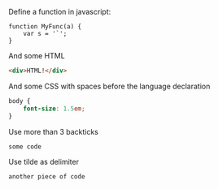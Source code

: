 
Define a function in javascript:

```
function MyFunc(a) {
    var s = '`';
}
```

And some HTML

```html
<div>HTML!</div>
```

And some CSS with spaces before the language declaration

```    css
body {
    font-size: 1.5em;
}
```

Use more than 3 backticks

`````
some code
`````

Use tilde as delimiter

~~~
another piece of code
~~~
